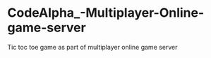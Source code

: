 ﻿# CodeAlpha_-Multiplayer-Online-game-server
Tic toc toe game as part of multiplayer online game server
